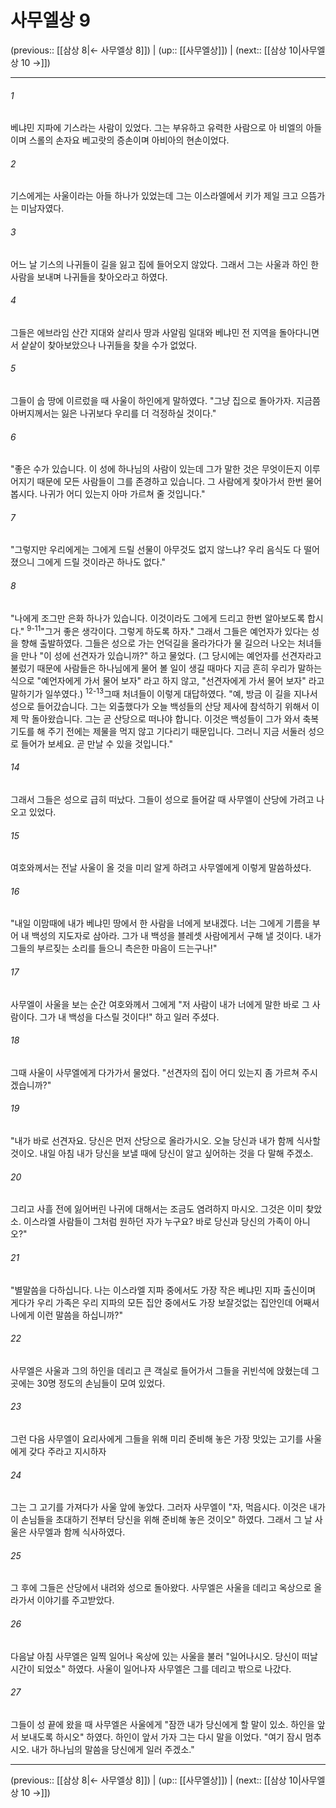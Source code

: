 # 사무엘상 9

(previous:: [[삼상 8|← 사무엘상 8]]) | (up:: [[사무엘상]]) | (next:: [[삼상 10|사무엘상 10 →]])

***




###### 1 

베냐민 지파에 기스라는 사람이 있었다. 그는 부유하고 유력한 사람으로 아 비엘의 아들이며 스롤의 손자요 베고랏의 증손이며 아비아의 현손이었다. 



###### 2 

기스에게는 사울이라는 아들 하나가 있었는데 그는 이스라엘에서 키가 제일 크고 으뜸가는 미남자였다. 



###### 3 

어느 날 기스의 나귀들이 길을 잃고 집에 들어오지 않았다. 그래서 그는 사울과 하인 한 사람을 보내며 나귀들을 찾아오라고 하였다. 



###### 4 

그들은 에브라임 산간 지대와 살리사 땅과 사알림 일대와 베냐민 전 지역을 돌아다니면서 샅샅이 찾아보았으나 나귀들을 찾을 수가 없었다. 



###### 5 

그들이 숩 땅에 이르렀을 때 사울이 하인에게 말하였다. "그냥 집으로 돌아가자. 지금쯤 아버지께서는 잃은 나귀보다 우리를 더 걱정하실 것이다." 



###### 6 

"좋은 수가 있습니다. 이 성에 하나님의 사람이 있는데 그가 말한 것은 무엇이든지 이루어지기 때문에 모든 사람들이 그를 존경하고 있습니다. 그 사람에게 찾아가서 한번 물어 봅시다. 나귀가 어디 있는지 아마 가르쳐 줄 것입니다." 



###### 7 

"그렇지만 우리에게는 그에게 드릴 선물이 아무것도 없지 않느냐? 우리 음식도 다 떨어졌으니 그에게 드릴 것이라곤 하나도 없다." 



###### 8 

"나에게 조그만 은화 하나가 있습니다. 이것이라도 그에게 드리고 한번 알아보도록 합시다." <sup class="versenum">9-11</sup>"그거 좋은 생각이다. 그렇게 하도록 하자." 그래서 그들은 예언자가 있다는 성을 향해 출발하였다. 그들은 성으로 가는 언덕길을 올라가다가 물 길으러 나오는 처녀들을 만나 "이 성에 선견자가 있습니까?" 하고 물었다. (그 당시에는 예언자를 선견자라고 불렀기 때문에 사람들은 하나님에게 물어 볼 일이 생길 때마다 지금 흔히 우리가 말하는 식으로 "예언자에게 가서 물어 보자" 라고 하지 않고, "선견자에게 가서 물어 보자" 라고 말하기가 일쑤였다.) <sup class="versenum">12-13</sup>그때 처녀들이 이렇게 대답하였다. "예, 방금 이 길을 지나서 성으로 들어갔습니다. 그는 외출했다가 오늘 백성들의 산당 제사에 참석하기 위해서 이제 막 돌아왔습니다. 그는 곧 산당으로 떠나야 합니다. 이것은 백성들이 그가 와서 축복 기도를 해 주기 전에는 제물을 먹지 않고 기다리기 때문입니다. 그러니 지금 서둘러 성으로 들어가 보세요. 곧 만날 수 있을 것입니다." 



###### 14 

그래서 그들은 성으로 급히 떠났다. 그들이 성으로 들어갈 때 사무엘이 산당에 가려고 나오고 있었다. 



###### 15 

여호와께서는 전날 사울이 올 것을 미리 알게 하려고 사무엘에게 이렇게 말씀하셨다. 



###### 16 

"내일 이맘때에 내가 베냐민 땅에서 한 사람을 너에게 보내겠다. 너는 그에게 기름을 부어 내 백성의 지도자로 삼아라. 그가 내 백성을 블레셋 사람에게서 구해 낼 것이다. 내가 그들의 부르짖는 소리를 들으니 측은한 마음이 드는구나!" 



###### 17 

사무엘이 사울을 보는 순간 여호와께서 그에게 "저 사람이 내가 너에게 말한 바로 그 사람이다. 그가 내 백성을 다스릴 것이다!" 하고 일러 주셨다. 



###### 18 

그때 사울이 사무엘에게 다가가서 물었다. "선견자의 집이 어디 있는지 좀 가르쳐 주시겠습니까?" 



###### 19 

"내가 바로 선견자요. 당신은 먼저 산당으로 올라가시오. 오늘 당신과 내가 함께 식사할 것이오. 내일 아침 내가 당신을 보낼 때에 당신이 알고 싶어하는 것을 다 말해 주겠소. 



###### 20 

그리고 사흘 전에 잃어버린 나귀에 대해서는 조금도 염려하지 마시오. 그것은 이미 찾았소. 이스라엘 사람들이 그처럼 원하던 자가 누구요? 바로 당신과 당신의 가족이 아니오?" 



###### 21 

"별말씀을 다하십니다. 나는 이스라엘 지파 중에서도 가장 작은 베냐민 지파 출신이며 게다가 우리 가족은 우리 지파의 모든 집안 중에서도 가장 보잘것없는 집안인데 어째서 나에게 이런 말씀을 하십니까?" 



###### 22 

사무엘은 사울과 그의 하인을 데리고 큰 객실로 들어가서 그들을 귀빈석에 앉혔는데 그 곳에는 30명 정도의 손님들이 모여 있었다. 



###### 23 

그런 다음 사무엘이 요리사에게 그들을 위해 미리 준비해 놓은 가장 맛있는 고기를 사울에게 갖다 주라고 지시하자 



###### 24 

그는 그 고기를 가져다가 사울 앞에 놓았다. 그러자 사무엘이 "자, 먹읍시다. 이것은 내가 이 손님들을 초대하기 전부터 당신을 위해 준비해 놓은 것이오" 하였다. 그래서 그 날 사울은 사무엘과 함께 식사하였다. 



###### 25 

그 후에 그들은 산당에서 내려와 성으로 돌아왔다. 사무엘은 사울을 데리고 옥상으로 올라가서 이야기를 주고받았다. 



###### 26 

다음날 아침 사무엘은 일찍 일어나 옥상에 있는 사울을 불러 "일어나시오. 당신이 떠날 시간이 되었소" 하였다. 사울이 일어나자 사무엘은 그를 데리고 밖으로 나갔다. 



###### 27 

그들이 성 끝에 왔을 때 사무엘은 사울에게 "잠깐 내가 당신에게 할 말이 있소. 하인을 앞서 보내도록 하시오" 하였다. 하인이 앞서 가자 그는 다시 말을 이었다. "여기 잠시 멈추시오. 내가 하나님의 말씀을 당신에게 일러 주겠소."

***

(previous:: [[삼상 8|← 사무엘상 8]]) | (up:: [[사무엘상]]) | (next:: [[삼상 10|사무엘상 10 →]])
